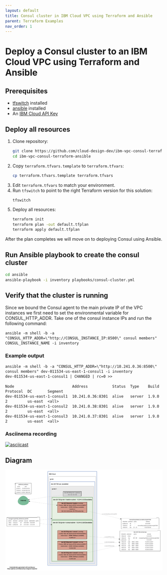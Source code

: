 ```yaml
---
layout: default
title: Consul cluster in IBM Cloud VPC using Terraform and Ansible
parent: Terraform Examples 
nav_order: 1
---
```


# Deploy a Consul cluster to an IBM Cloud VPC using Terraform and Ansible

## Prerequisites
 - [tfswitch]() installed 
 - [ansible]() installed 
 - An [IBM Cloud API Key]()

## Deploy all resources
1. Clone repository:
    ```sh
    git clone https://github.com/cloud-design-dev/ibm-vpc-consul-terraform-ansible.git
    cd ibm-vpc-consul-terraform-ansible
    ```
1. Copy `terraform.tfvars.template` to `terraform.tfvars`:
   ```sh
   cp terraform.tfvars.template terraform.tfvars
   ```
1. Edit `terraform.tfvars` to match your environment.
1. Run `tfswitch` to point to the right Terraform version for this solution:
   ```
   tfswitch
   ```
1. Deploy all resources:
   ```sh
   terraform init
   terraform plan -out default.tfplan 
   terraform apply default.tfplan
   ```

After the plan completes we will move on to deploying Consul using Ansible. 

## Run Ansible playbook to create the consul cluster
```sh
cd ansible 
ansible-playbook -i inventory playbooks/consul-cluster.yml
```

## Verify that the cluster is running
Since we bound the Consul agent to the main private IP of the VPC instances we first need to set the environmental variable for CONSUL_HTTP_ADDR. Take one of the consul instance IPs and run the following command:

```shell
ansible -m shell -b -a "CONSUL_HTTP_ADDR=\"http://CONSUL_INSTANCE_IP:8500\" consul members" CONSUL_INSTANCE_NAME -i inventory
```

### Example output
```shell
ansible -m shell -b -a "CONSUL_HTTP_ADDR=\"http://10.241.0.36:8500\" consul members" dev-011534-us-east-1-consul1 -i inventory
dev-011534-us-east-1-consul1 | CHANGED | rc=0 >>

Node                          Address           Status  Type    Build  Protocol  DC       Segment
dev-011534-us-east-1-consul1  10.241.0.36:8301  alive   server  1.9.0  2         us-east  <all>
dev-011534-us-east-1-consul2  10.241.0.38:8301  alive   server  1.9.0  2         us-east  <all>
dev-011534-us-east-1-consul3  10.241.0.37:8301  alive   server  1.9.0  2         us-east  <all>
```

### Asciinema recording 
[![asciicast](https://asciinema.org/a/376553.svg)](https://asciinema.org/a/376553)

## Diagram
![Deployment Diagram](../images/consul-cluster-diagram.png)